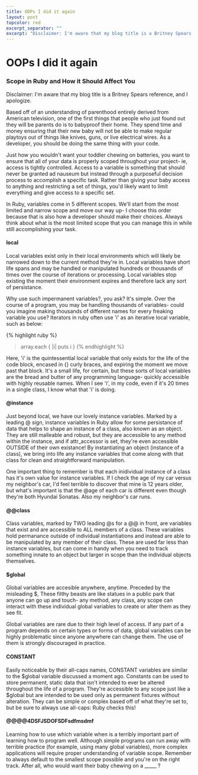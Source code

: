 ```yaml
---
title: OOPs I did it again
layout: post
topcolor: red
excerpt_separator: ""
excerpt: "Disclaimer: I'm aware that my blog title is a Britney Spears reference, and I apologize."
---
```

# OOPs I did it again
### Scope in Ruby and How it Should Affect You

Disclaimer: I'm aware that my blog title is a Britney Spears reference, and I apologize.

Based off of an understanding of parenthood entirely derived from American television, one of the first things that people who just found out they will be parents do is to babyproof their home. They spend time and money ensuring that their new baby will not be able to make regular playtoys out of things like knives, guns, or live electrical wires. As a developer, you should be doing the same thing with your code.

Just how you wouldn't want your toddler chewing on batteries, you want to ensure that all of your data is properly scoped throughout your project- ie, access is tightly controlled. Access to a variable is something that should never be granted ad nauseum but instead through a purposeful decision process to accomplish a specific task. Rather than giving your baby access to anything and restricting a set of things, you'd likely want to limit everything and give access to a specific set.

In Ruby, variables come in 5 different scopes. We'll start from the most limited and narrow scope and move our way up- I choose this order because that is also how a developer should make their choices. Always think about what is the most limited scope that you can manage this in while still accomplishing your task.

#### local

Local variables exist only in their local environments which will likely be narrowed down to the current method they're in. Local variables have short life spans and may be handled or manipulated hundreds or thousands of times over the course of iterations or processing. Local variables stop existing the moment their environment expires and therefore lack any sort of persistance.

Why use such impermanent variables?, you ask? It's simple. Over the course of a program, you may be handling thousands of variables- could you imagine making thousands of different names for every freaking variable you use? Iterators in ruby often use 'i' as an iterative local variable, such as below:

{% highlight ruby %}
> array.each { |i| puts i }
{% endhighlight %}

Here, 'i' is the quintessential local variable that only exists for the life of the code block, encased in {} curly braces, and expiring the moment we move past that block. It's a small life, for certain, but these sorts of local variables are the bread and butter of any programming language- quickly accessible with highly reusable names. When I see 'i', in my code, even if it's 20 times in a single class, I know what that 'i' is doing.

#### @instance

Just beyond local, we have our lovely instance variables. Marked by a leading @ sign, instance variables in Ruby allow for some persistance of data that helps to shape an instance of a class, also known as an object. They are still malleable and robust, but they are accessible to any method within the instance, and if attr_accessor is set, they're even accessible OUTSIDE of their own existance! By instantiating an object (instance of a class), we bring into life any instance variables that come along with that class for clean and straightforward manipulation.

One important thing to remember is that each inidividual instance of a class has it's own value for instance variables. If I check the age of my car versus my neighbor's car, I'd feel terrible to discover that mine is 12 years older, but what's important is that the @age of each car is different even though they're both Hyundai Sonatas. Also my neighbor's car runs.

#### @@class

Class variables, marked by TWO leading @s for a @@ in front, are variables that exist and are accessible to ALL members of a class. These variables hold permanance outside of individual instantiations and instead are able to be manipulated by any member of their class. These are used far less than instance variables, but can come in handy when you need to track something innate to an object but larger in scope than the individual objects themselves.

#### $global

Global variables are accesible anywhere, anytime. Preceded by the misleading $, These filthy beasts are like statues in a public park that anyone can go up and touch- any method, any class, any scope can interact with these individual global variables to create or alter them as they see fit.

Global variables are rare due to their high level of access. If any part of a program depends on certain types or forms of data, global variables can be highly problematic since anyone anywhere can change them. The use of them is strongly discouraged in practice.

#### CONSTANT

Easily noticeable by their all-caps names, CONSTANT variables are similar to the $global variable discussed a moment ago. Constants can be used to store permanent, static data that isn't intended to ever be altered throughout the life of a program. They're accessible to any scope just like a $global but are intended to be used only as permanent fixtures without alteration. They can be simple or complex based off of what they're set to, but be sure to always use all-caps: Ruby checks this!

#### $@$@$@$@4DSFJSDOFSDFsdfmsdmf

Learning how to use which variable when is a terribly important part of learning how to program well. Although simple programs can run away with terrible practice (for example, using many global variables), more complex applications will require proper understanding of variable scope. Remember to always default to the smallest scope possible and you're on the right track. After all, who would want their baby chewing on a _____ ?